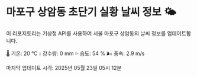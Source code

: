 
# 마포구 상암동 초단기 실황 날씨 정보 🌤️

이 리포지토리는 기상청 API를 사용하여 서울 마포구 상암동의 날씨 정보를 업데이트합니다. 

🌡️ 기온: 20 ℃
💧 강수량: 0 mm
💦 습도: 54 %
🌬️ 풍속: 2.9 m/s

마지막 업데이트 시각: 2025년 05월 23일 05시 12분    

